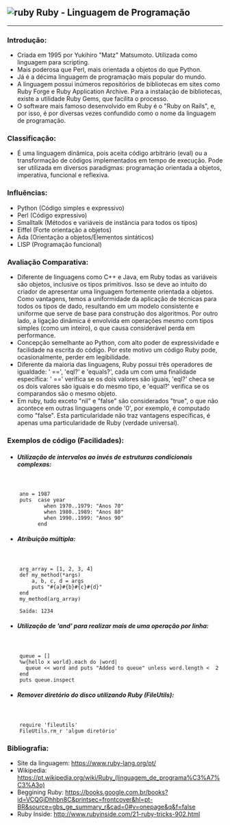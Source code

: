 ## ![ruby](http://budiirawan.com/wp-content/uploads/2015/04/ruby-logo.png) Ruby - Linguagem de Programação 
___________________________________________________ 
### Introdução: 
* Criada em 1995 por Yukihiro "Matz" Matsumoto. Utilizada como linguagem para scripting. 
* Mais poderosa que Perl, mais orientada a objetos do que Python. 
* Já é a décima linguagem de programação mais popular do mundo. 
* A linguagem possui inúmeros repositórios de bibliotecas em sites como Ruby Forge e Ruby Application Archive. Para a instalação de bibliotecas, existe a utilidade Ruby Gems, que facilita o processo. 
* O software mais famoso desenvolvido em Ruby é o "Ruby on Rails", e, por isso, é por diversas vezes confundido como o nome da linguagem de programação. 
&nbsp; 

### Classificação: 
* É uma linguagem dinâmica, pois aceita código arbitrário (eval) ou a transformação de códigos implementados em tempo de execução. Pode ser utilizada em diversos paradigmas: programação orientada a objetos, imperativa, funcional e reflexiva. 
&nbsp; 

### Influências: 
* Python (Código simples e expressivo) 
* Perl (Código expressivo) 
* Smalltalk (Métodos e variáveis de instância para todos os tipos) 
* Eiffel (Forte orientação a objetos) 
* Ada (Orientação a objetos/Elementos sintáticos)
* LISP (Programação funcional) 

### Avaliação Comparativa: 
* Diferente de linguagens como C++ e Java, em Ruby todas as variáveis são objetos, inclusive os tipos primitivos. Isso se deve ao intuito do criador de apresentar uma linguagem fortemente orientada a objetos. Como vantagens, temos a uniformidade da aplicação de técnicas para todos os tipos de dado, resultando em um modelo consistente e uniforme que serve de base para construção dos algoritmos. Por outro lado, a ligação dinâmica é envolvida em operações mesmo com tipos simples (como um inteiro), o que causa considerável perda em performance.
* Concepção semelhante ao Python, com alto poder de expressividade e facilidade na escrita do código. Por este motivo um código Ruby pode, ocasionalmente, perder em legibilidade.
* Diferente da maioria das linguagens, Ruby possui três operadores de igualdade: ' ==', 'eql?' e 'equals?', cada um com uma finalidade específica: ' ==' verifica se os dois valores são iguais, 'eql?' checa se os dois valores são iguais e do mesmo tipo, e 'equal?' verifica se os comparandos são o mesmo objeto.
* Em ruby, tudo exceto "nil" e "false" são considerados "true", o que não acontece em outras linguagens onde '0', por exemplo, é computado como "false". Esta particularidade não traz vantagens específicas, é apenas uma particularidade de Ruby (verdade universal).

### Exemplos de código (Facilidades): 

* ##### Utilização de  intervalos ao invés de estruturas condicionais complexas: 
&nbsp; 

        ano = 1987
        puts  case year
                when 1970..1979: "Anos 70"
                when 1980..1989: "Anos 80"
                when 1990..1999: "Anos 90"
              end

* ##### Atribuição múltipla: 
&nbsp; 

        arg_array = [1, 2, 3, 4]
        def my_method(*args)
            a, b, c, d = args
            puts "#{a}#{b}#{c}#{d}"
        end
        my_method(arg_array)
        
        Saída: 1234
    
    
* ##### Utilização de 'and' para realizar mais de uma operação por linha: 
&nbsp; 

        queue = []
        %w{hello x world}.each do |word|
          queue << word and puts "Added to queue" unless word.length <  2
        end
        puts queue.inspect 

* ##### Remover diretório do disco utilizando Ruby (FileUtils): 
&nbsp; 

        require 'fileutils'
        FileUtils.rm_r 'algum diretório'

### Bibliografia:

* Site da linguagem: https://www.ruby-lang.org/pt/
* Wikipedia: https://pt.wikipedia.org/wiki/Ruby_(linguagem_de_programa%C3%A7%C3%A3o)
* Beggining Ruby: https://books.google.com.br/books?id=VCQGjDhhbn8C&printsec=frontcover&hl=pt-BR&source=gbs_ge_summary_r&cad=0#v=onepage&q&f=false
* Ruby Inside: http://www.rubyinside.com/21-ruby-tricks-902.html
